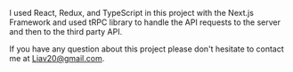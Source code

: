 I used React, Redux, and TypeScript in this project
with the Next.js Framework and used tRPC library to handle 
the API requests to the server and then to the third party API.  

If you have any question about this project 
please don't hesitate to contact me at
Liav20@gmail.com.

